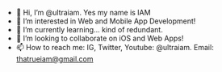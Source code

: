 - 👋 Hi, I’m @ultraiam. Yes my name is IAM
- 👀 I’m interested in Web and Mobile App Development!
- 🌱 I’m currently learning... kind of redundant. 
- 💞️ I’m looking to collaborate on iOS and Web Apps!
- 📫 How to reach me: IG, Twitter, Youtube: @ultraiam. Email: thatrueiam@gmail.com

<!---
ultraiam/ultraiam is a ✨ special ✨ repository because its `README.md` (this file) appears on your GitHub profile.
You can click the Preview link to take a look at your changes.
--->
